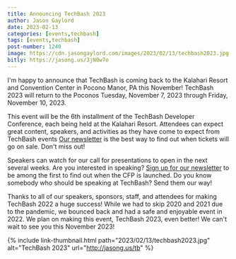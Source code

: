 ```yaml
---
title: Announcing TechBash 2023
author: Jason Gaylord
date: 2023-02-13
categories: [events,techbash]
tags: [events,techbash]
post-number: 1240
image: https://cdn.jasongaylord.com/images/2023/02/13/techbash2023.jpg
bitly: https://jasong.us/3jN0w7o
---
```


I'm happy to announce that TechBash is coming back to the Kalahari Resort and Convention Center in Pocono Manor, PA this November! TechBash 2023 will return to the Poconos Tuesday, November 7, 2023 through Friday, November 10, 2023.

This event will be the 6th installment of the TechBash Developer Conference, each being held at the Kalahari Resort. Attendees can expect great content, speakers, and activities as they have come to expect from TechBash events [Our newsletter](https://jasong.us/3rXsRHP) is the best way to find out when tickets will go on sale. Don't miss out!

Speakers can watch for our call for presentations to open in the next several weeks. Are you interested in speaking? [Sign up for our newsletter](https://jasong.us/3rXsRHP) to be among the first to find out when the CFP is launched. Do you know somebody who should be speaking at TechBash? Send them our way!

Thanks to all of our speakers, sponsors, staff, and attendees for making TechBash 2022 a huge success! While we had to skip 2020 and 2021 due to the pandemic, we bounced back and had a safe and enjoyable event in 2022. We plan on making this event, TechBash 2023, even better! We can't wait to see you this November 2023!

{% include link-thumbnail.html path="2023/02/13/techbash2023.jpg" alt="TechBash 2023" url="http://jasong.us/tb" %}